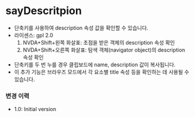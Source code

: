 <html lang="ko">
<html charset="utf-8">

# sayDescritpion #

- 단축키를 사용하여 description 속성 값을 확인할 수 있습니다.
- 라이센스: gpl 2.0
  1. NVDA+Shift+왼쪽 화살표: 초점을 받은 객체의 description 속성 확인
  2. NVDA+Shift+오른쪽 화살표: 탐색 객체(navigator object)의 description 속성 확인
- 단축키를 두 번 누를 경우 클립보드에 name, description 값이 복사됩니다.
- 이 추가 기능은 브라우즈 모드에서 각 요소별 title 속성 등을 확인하는 데 사용될 수 있습니다.

### 변경 이력 ###
- 1.0: Initial version